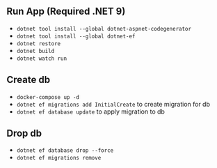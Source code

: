 ## Run App (Required .NET 9)
- `dotnet tool install --global dotnet-aspnet-codegenerator`
- `dotnet tool install --global dotnet-ef`
- `dotnet restore`
- `dotnet build`
- `dotnet watch run`

## Create db
- `docker-compose up -d`
- `dotnet ef migrations add InitialCreate`   to create migration for db
- `dotnet ef database update`                to apply migration to db

## Drop db
- `dotnet ef database drop --force`
- `dotnet ef migrations remove`
